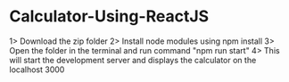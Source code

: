 # Calculator-Using-ReactJS
1> Download the zip folder
2> Install node modules using npm install
3> Open the folder in the terminal and run command "npm run start"
4> This will start the development server and displays the calculator on the localhost 3000
